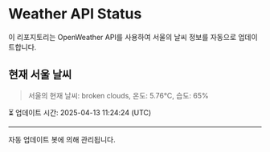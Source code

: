 
# Weather API Status

이 리포지토리는 OpenWeather API를 사용하여 서울의 날씨 정보를 자동으로 업데이트합니다.

## 현재 서울 날씨
> 서울의 현재 날씨: broken clouds, 온도: 5.76°C, 습도: 65%

⏳ 업데이트 시간: 2025-04-13 11:24:24 (UTC)

---
자동 업데이트 봇에 의해 관리됩니다.
